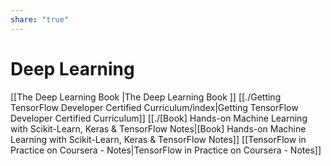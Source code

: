 ```yaml
---
share: "true"
---
```


# Deep Learning

[[The Deep Learning Book |The Deep Learning Book ]]
[[./Getting TensorFlow Developer Certified Curriculum/index|Getting TensorFlow Developer Certified Curriculum]]
[[./[Book] Hands-on Machine Learning with Scikit-Learn, Keras & TensorFlow Notes|[Book] Hands-on Machine Learning with Scikit-Learn, Keras & TensorFlow Notes]]
[[TensorFlow in Practice on Coursera - Notes|TensorFlow in Practice on Coursera - Notes]]
